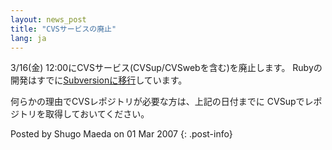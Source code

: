 ```yaml
---
layout: news_post
title: "CVSサービスの廃止"
lang: ja
---
```


3/16(金) 12:00にCVSサービス(CVSup/CVSwebを含む)を廃止します。
Rubyの開発はすでに[Subversionに移行](/ja/news/2006/12/22/cvs-repository-moved-to-svn/)しています。

何らかの理由でCVSレポジトリが必要な方は、上記の日付までに CVSupでレポジトリを取得しておいてください。

Posted by Shugo Maeda on 01 Mar 2007
{: .post-info}


